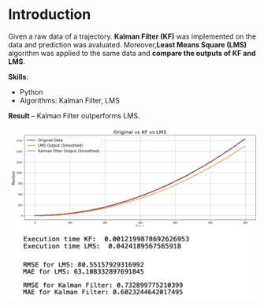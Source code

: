 # Introduction

Given a raw data of a trajectory.  **Kalman Filter (KF)** was implemented on the data and prediction was avaluated.
Moreover,**Least Means Square (LMS)** algorithm was applied to the same data and **compare the outputs of KF and LMS**.

**Skills**:
- Python
- Algorithms: Kalman Filter, LMS


**Result** – Kalman Filter outperforms LMS.

<img src="res.png" alt="Alt text" width="550" height="350" align="center">
